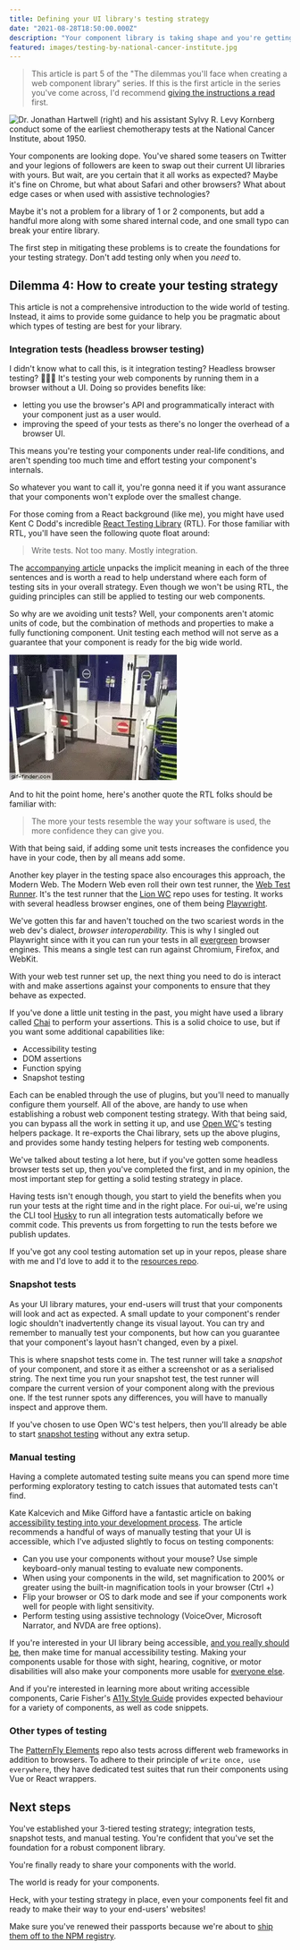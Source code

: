 ```yaml
---
title: Defining your UI library's testing strategy
date: "2021-08-28T18:50:00.000Z"
description: "Your component library is taking shape and you're getting close to publishing! Can you confidently say that you won't ship broken behaviour and that your components work across browsers? If you said no, it's time to consider your testing strategy. If you said yes, then it's still time to consider your testing strategy. Don't add testing only when you need to."
featured: images/testing-by-national-cancer-institute.jpg
---
```


> This article is part 5 of the "The dilemmas you'll face when creating a web component library" series. If this is the first article in the series you've come across, I'd recommend [giving the instructions a read](/000-the-dilemmas-you'll-face-when-creating-a-web-component-library) first.

![Dr. Jonathan Hartwell (right) and his assistant Sylvy R. Levy Kornberg conduct some of the earliest chemotherapy tests at the National Cancer Institute, about 1950.](images/testing-by-national-cancer-institute.jpg "Photo by [National Cancer Institute](https://unsplash.com/@nci?utm_source=unsplash&utm_medium=referral&utm_content=creditCopyText)")

Your components are looking dope. You've shared some teasers on Twitter and your legions of followers are keen to swap out their current UI libraries with yours. But wait, are you certain that it all works as expected? Maybe it's fine on Chrome, but what about Safari and other browsers? What about edge cases or when used with assistive technologies?

Maybe it's not a problem for a library of 1 or 2 components, but add a handful more along with some shared internal code, and one small typo can break your entire library.

The first step in mitigating these problems is to create the foundations for your testing strategy. Don't add testing only when you _need_ to.

## Dilemma 4: How to create your testing strategy

This article is not a comprehensive introduction to the wide world of testing. Instead, it aims to provide some guidance to help you be pragmatic about which types of testing are best for your library.

### Integration tests (headless browser testing)

I didn't know what to call this, is it integration testing? Headless browser testing? 🤷🏽‍♀️ It's testing your web components by running them in a browser without a UI. Doing so provides benefits like:

- letting you use the browser's API and programmatically interact with your component just as a user would.
- improving the speed of your tests as there's no longer the overhead of a browser UI.

This means you're testing your components under real-life conditions, and aren't spending too much time and effort testing your component's internals.

So whatever you want to call it, you're gonna need it if you want assurance that your components won't explode over the smallest change.

For those coming from a React background (like me), you might have used Kent C Dodd's incredible [React Testing Library](https://github.com/testing-library/react-testing-library) (RTL). For those familiar with RTL, you'll have seen the following quote float around:

> Write tests. Not too many. Mostly integration.

The [accompanying article](https://kentcdodds.com/blog/write-tests) unpacks the implicit meaning in each of the three sentences and is worth a read to help understand where each form of testing sits in your overall strategy. Even though we won't be using RTL, the guiding principles can still be applied to testing our web components.

So why are we avoiding unit tests? Well, your components aren't atomic units of code, but the combination of methods and properties to make a fully functioning component. Unit testing each method will not serve as a guarantee that your component is ready for the big wide world.

![Motion-sensing gates causing the motion-sensored doors to open, which is causing the motion-sensing gates to reopen, creating an infinite loop](./images/integration-vs-unit.webp "2 unit tests, 0 integration tests")

And to hit the point home, here's another quote the RTL folks should be familiar with:

> The more your tests resemble the way your software is used, the more confidence they can give you.

With that being said, if adding some unit tests increases the confidence you have in your code, then by all means add some.

Another key player in the testing space also encourages this approach, the Modern Web. The Modern Web even roll their own test runner, the [Web Test Runner](https://modern-web.dev/docs/test-runner/overview/). It's the test runner that the [Lion WC](https://github.com/ing-bank/lion) repo uses for testing. It works with several headless browser engines, one of them being [Playwright](https://www.npmjs.com/package/playwright).

We've gotten this far and haven't touched on the two scariest words in the web dev's dialect, _browser_ _interoperability._ This is why I singled out Playwright since with it you can run your tests in all [evergreen](https://learn-the-web.algonquindesign.ca/topics/browser-testing/#evergreen-browsers) browser engines. This means a single test can run against Chromium, Firefox, and WebKit.

With your web test runner set up, the next thing you need to do is interact with and make assertions against your components to ensure that they behave as expected.

If you've done a little unit testing in the past, you might have used a library called [Chai](https://www.chaijs.com/) to perform your assertions. This is a solid choice to use, but if you want some additional capabilities like:

- Accessibility testing
- DOM assertions
- Function spying
- Snapshot testing

Each can be enabled through the use of plugins, but you'll need to manually configure them yourself. All of the above, are handy to use when establishing a robust web component testing strategy. With that being said, you can bypass all the work in setting it up, and use [Open WC](https://open-wc.org/docs/testing/testing-package/)'s testing helpers package. It re-exports the Chai library, sets up the above plugins, and provides some handy testing helpers for testing web components.

We've talked about testing a lot here, but if you've gotten some headless browser tests set up, then you've completed the first, and in my opinion, the most important step for getting a solid testing strategy in place.

Having tests isn't enough though, you start to yield the benefits when you run your tests at the right time and in the right place. For oui-ui, we're using the CLI tool [Husky](https://typicode.github.io/husky/#/) to run all integration tests automatically before we commit code. This prevents us from forgetting to run the tests before we publish updates.

If you've got any cool testing automation set up in your repos, please share with me and I'd love to add it to the [resources repo](https://github.com/andrico1234/web-components-resources).

### Snapshot tests

As your UI library matures, your end-users will trust that your components will look and act as expected. A small update to your component's render logic shouldn't inadvertently change its visual layout. You can try and remember to manually test your components, but how can you guarantee that your component's layout hasn't changed, even by a pixel.

This is where snapshot tests come in. The test runner will take a _snapshot_ of your component, and store it as either a screenshot or as a serialised string. The next time you run your snapshot test, the test runner will compare the current version of your component along with the previous one. If the test runner spots any differences, you will have to manually inspect and approve them.

If you've chosen to use Open WC's test helpers, then you'll already be able to start [snapshot testing](https://open-wc.org/docs/testing/semantic-dom-diff/) without any extra setup.

### Manual testing

Having a complete automated testing suite means you can spend more time performing exploratory testing to catch issues that automated tests can't find.

Kate Kalcevich and Mike Gifford have a fantastic article on baking [accessibility testing into your development process](https://www.smashingmagazine.com/2021/04/bake-layers-accessibility-testing-process/). The article recommends a handful of ways of manually testing that your UI is accessible, which I've adjusted slightly to focus on testing components:

- Can you use your components without your mouse? Use simple keyboard-only manual testing to evaluate new components.
- When using your components in the wild, set magnification to 200% or greater using the built-in magnification tools in your browser (Ctrl +)
- Flip your browser or OS to dark mode and see if your components work well for people with light sensitivity.
- Perform testing using assistive technology (VoiceOver, Microsoft Narrator, and NVDA are free options).

If you're interested in your UI library being accessible, [and you really should be](https://www.w3.org/WAI/fundamentals/accessibility-intro/#important), then make time for manual accessibility testing. Making your components usable for those with sight, hearing, cognitive, or motor disabilities will also make your components more usable for [everyone else](https://www.w3.org/WAI/perspective-videos/keyboard/).

And if you're interested in learning more about writing accessible components, Carie Fisher's [A11y Style Guide](https://applitools.com/tutorials/overview/analyzing-differences.html) provides expected behaviour for a variety of components, as well as code snippets.

### Other types of testing

The [PatternFly Elements](https://github.com/patternfly/patternfly-elements) repo also tests across different web frameworks in addition to browsers. To adhere to their principle of `write once, use everywhere`, they have dedicated test suites that run their components using Vue or React wrappers.

## Next steps

You've established your 3-tiered testing strategy; integration tests, snapshot tests, and manual testing. You're confident that you've set the foundation for a robust component library.

You're finally ready to share your components with the world.

The world is ready for your components.

Heck, with your testing strategy in place, even your components feel fit and ready to make their way to your end-users' websites!

Make sure you've renewed their passports because we're about to [ship them off to the NPM registry](/006-versioning-and-publishing-getting-your-UI-library-into-your-users-hands).
